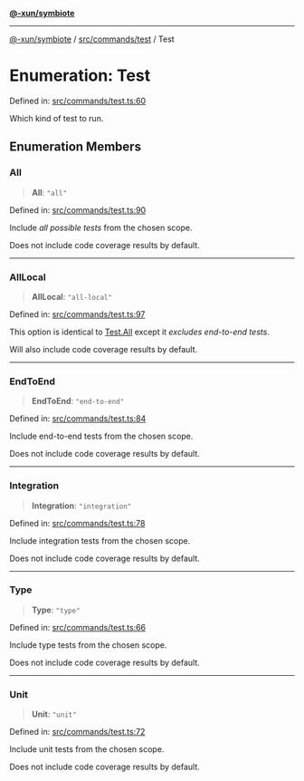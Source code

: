 [**@-xun/symbiote**](../../../../README.md)

***

[@-xun/symbiote](../../../../README.md) / [src/commands/test](../README.md) / Test

# Enumeration: Test

Defined in: [src/commands/test.ts:60](https://github.com/Xunnamius/symbiote/blob/baed18cf2f0c1f93d21647c3399a412c1e0a2c32/src/commands/test.ts#L60)

Which kind of test to run.

## Enumeration Members

### All

> **All**: `"all"`

Defined in: [src/commands/test.ts:90](https://github.com/Xunnamius/symbiote/blob/baed18cf2f0c1f93d21647c3399a412c1e0a2c32/src/commands/test.ts#L90)

Include _all possible tests_ from the chosen scope.

Does not include code coverage results by default.

***

### AllLocal

> **AllLocal**: `"all-local"`

Defined in: [src/commands/test.ts:97](https://github.com/Xunnamius/symbiote/blob/baed18cf2f0c1f93d21647c3399a412c1e0a2c32/src/commands/test.ts#L97)

This option is identical to [Test.All](Test.md#all) except it _excludes end-to-end
tests_.

Will also include code coverage results by default.

***

### EndToEnd

> **EndToEnd**: `"end-to-end"`

Defined in: [src/commands/test.ts:84](https://github.com/Xunnamius/symbiote/blob/baed18cf2f0c1f93d21647c3399a412c1e0a2c32/src/commands/test.ts#L84)

Include end-to-end tests from the chosen scope.

Does not include code coverage results by default.

***

### Integration

> **Integration**: `"integration"`

Defined in: [src/commands/test.ts:78](https://github.com/Xunnamius/symbiote/blob/baed18cf2f0c1f93d21647c3399a412c1e0a2c32/src/commands/test.ts#L78)

Include integration tests from the chosen scope.

Does not include code coverage results by default.

***

### Type

> **Type**: `"type"`

Defined in: [src/commands/test.ts:66](https://github.com/Xunnamius/symbiote/blob/baed18cf2f0c1f93d21647c3399a412c1e0a2c32/src/commands/test.ts#L66)

Include type tests from the chosen scope.

Does not include code coverage results by default.

***

### Unit

> **Unit**: `"unit"`

Defined in: [src/commands/test.ts:72](https://github.com/Xunnamius/symbiote/blob/baed18cf2f0c1f93d21647c3399a412c1e0a2c32/src/commands/test.ts#L72)

Include unit tests from the chosen scope.

Does not include code coverage results by default.

